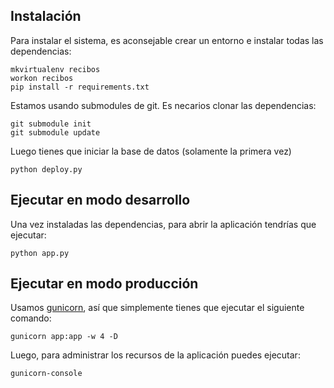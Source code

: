 ## Instalación

Para instalar el sistema, es aconsejable crear un entorno
e instalar todas las dependencias:

    mkvirtualenv recibos
    workon recibos
    pip install -r requirements.txt

Estamos usando submodules de git. Es necarios clonar las
dependencias:

    git submodule init
    git submodule update


Luego tienes que iniciar la base de datos (solamente la primera
vez)

    python deploy.py


## Ejecutar en modo desarrollo

Una vez instaladas las dependencias, para abrir la aplicación
tendrías que ejecutar:

    python app.py

## Ejecutar en modo producción

Usamos [gunicorn][gunicorn], así que simplemente tienes que
ejecutar el siguiente comando:

    gunicorn app:app -w 4 -D

Luego, para administrar los recursos de la aplicación puedes
ejecutar:

    gunicorn-console

[gunicorn]: http://gunicorn.org/
